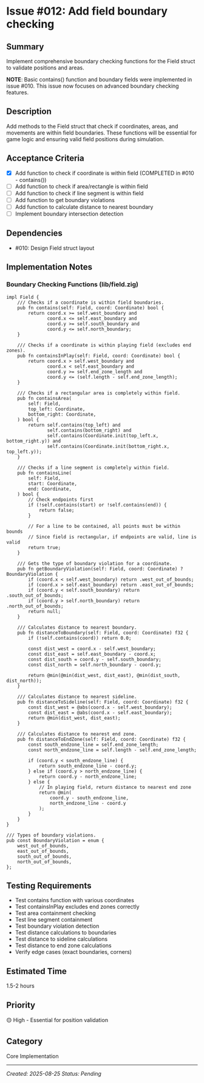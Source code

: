 # Issue #012: Add field boundary checking

## Summary
Implement comprehensive boundary checking functions for the Field struct to validate positions and areas.

**NOTE**: Basic contains() function and boundary fields were implemented in issue #010. This issue now focuses on advanced boundary checking features.

## Description
Add methods to the Field struct that check if coordinates, areas, and movements are within field boundaries. These functions will be essential for game logic and ensuring valid field positions during simulation.

## Acceptance Criteria
- [x] Add function to check if coordinate is within field (COMPLETED in #010 - contains())
- [ ] Add function to check if area/rectangle is within field
- [ ] Add function to check if line segment is within field
- [ ] Add function to get boundary violations
- [ ] Add function to calculate distance to nearest boundary
- [ ] Implement boundary intersection detection

## Dependencies
- #010: Design Field struct layout

## Implementation Notes

### Boundary Checking Functions (lib/field.zig)
```zig
impl Field {
    /// Checks if a coordinate is within field boundaries.
    pub fn contains(self: Field, coord: Coordinate) bool {
        return coord.x >= self.west_boundary and
               coord.x <= self.east_boundary and
               coord.y >= self.south_boundary and
               coord.y <= self.north_boundary;
    }
    
    /// Checks if a coordinate is within playing field (excludes end zones).
    pub fn containsInPlay(self: Field, coord: Coordinate) bool {
        return coord.x > self.west_boundary and
               coord.x < self.east_boundary and
               coord.y >= self.end_zone_length and
               coord.y <= (self.length - self.end_zone_length);
    }
    
    /// Checks if a rectangular area is completely within field.
    pub fn containsArea(
        self: Field,
        top_left: Coordinate,
        bottom_right: Coordinate,
    ) bool {
        return self.contains(top_left) and
               self.contains(bottom_right) and
               self.contains(Coordinate.init(top_left.x, bottom_right.y)) and
               self.contains(Coordinate.init(bottom_right.x, top_left.y));
    }
    
    /// Checks if a line segment is completely within field.
    pub fn containsLine(
        self: Field,
        start: Coordinate,
        end: Coordinate,
    ) bool {
        // Check endpoints first
        if (!self.contains(start) or !self.contains(end)) {
            return false;
        }
        
        // For a line to be contained, all points must be within bounds
        // Since field is rectangular, if endpoints are valid, line is valid
        return true;
    }
    
    /// Gets the type of boundary violation for a coordinate.
    pub fn getBoundaryViolation(self: Field, coord: Coordinate) ?BoundaryViolation {
        if (coord.x < self.west_boundary) return .west_out_of_bounds;
        if (coord.x > self.east_boundary) return .east_out_of_bounds;
        if (coord.y < self.south_boundary) return .south_out_of_bounds;
        if (coord.y > self.north_boundary) return .north_out_of_bounds;
        return null;
    }
    
    /// Calculates distance to nearest boundary.
    pub fn distanceToBoundary(self: Field, coord: Coordinate) f32 {
        if (!self.contains(coord)) return 0.0;
        
        const dist_west = coord.x - self.west_boundary;
        const dist_east = self.east_boundary - coord.x;
        const dist_south = coord.y - self.south_boundary;
        const dist_north = self.north_boundary - coord.y;
        
        return @min(@min(dist_west, dist_east), @min(dist_south, dist_north));
    }
    
    /// Calculates distance to nearest sideline.
    pub fn distanceToSideline(self: Field, coord: Coordinate) f32 {
        const dist_west = @abs(coord.x - self.west_boundary);
        const dist_east = @abs(coord.x - self.east_boundary);
        return @min(dist_west, dist_east);
    }
    
    /// Calculates distance to nearest end zone.
    pub fn distanceToEndZone(self: Field, coord: Coordinate) f32 {
        const south_endzone_line = self.end_zone_length;
        const north_endzone_line = self.length - self.end_zone_length;
        
        if (coord.y < south_endzone_line) {
            return south_endzone_line - coord.y;
        } else if (coord.y > north_endzone_line) {
            return coord.y - north_endzone_line;
        } else {
            // In playing field, return distance to nearest end zone
            return @min(
                coord.y - south_endzone_line,
                north_endzone_line - coord.y
            );
        }
    }
}

/// Types of boundary violations.
pub const BoundaryViolation = enum {
    west_out_of_bounds,
    east_out_of_bounds,
    south_out_of_bounds,
    north_out_of_bounds,
};
```

## Testing Requirements
- Test contains function with various coordinates
- Test containsInPlay excludes end zones correctly
- Test area containment checking
- Test line segment containment
- Test boundary violation detection
- Test distance calculations to boundaries
- Test distance to sideline calculations
- Test distance to end zone calculations
- Verify edge cases (exact boundaries, corners)

## Estimated Time
1.5-2 hours

## Priority
🟡 High - Essential for position validation

## Category
Core Implementation

---
*Created: 2025-08-25*
*Status: Pending*